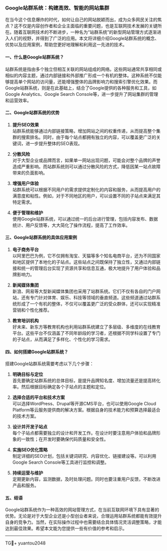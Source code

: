 ### Google站群系统：构建高效、智能的网站集群

在当今这个信息爆炸的时代，如何让自己的网站脱颖而出，成为众多网民关注的焦点？这不仅是内容创作者和企业主面临的重要问题，也是互联网技术发展的关键所在。随着互联网技术的不断进步，一种名为“站群系统”的新型网站管理方式逐渐进入人们的视野，并得到了广泛的应用。本文将详细介绍Google站群系统的概念、优势以及应用案例，帮助您更好地理解和利用这一先进的技术。

#### 一、什么是Google站群系统？

站群系统是指由多个独立但相互关联的网站组成的网络。这些网站通常共享相同或相似的内容主题，通过内部链接和外部推广形成一个有机的整体。这种系统不仅能够提高单个网站的访问量，还能增强整体的品牌影响力和搜索引擎优化效果。而Google站群系统，则是在此基础上，结合了Google提供的各种服务和工具，如Google Analytics、Google Search Console等，进一步提升了网站集群的管理和运营效率。

#### 二、Google站群系统的优势

1. **提升SEO效果**  
   站群系统能够通过内部链接策略，增加网站之间的权重传递，从而提高整个集群的搜索排名。同时，由于每个站点都拥有独立的内容，可以覆盖更广泛的关键词，进一步提升整体的SEO表现。

2. **分散风险**  
   对于大型企业或品牌而言，如果单一网站出现问题，可能会对整个品牌的声誉造成严重影响。而站群系统则可以通过分散风险的方式，降低因某一站点故障带来的负面影响。

3. **增强用户体验**  
   站群系统可以根据不同用户的需求提供定制化的内容和服务，从而提高用户的满意度和粘性。例如，对于不同地区的用户，可以设置不同的子站点来满足其特定需求。

4. **便于管理和维护**  
   使用Google站群系统，可以通过统一的后台进行管理，包括内容发布、数据统计、用户反馈等，大大简化了操作流程，提高了工作效率。

#### 三、Google站群系统的具体应用案例

1. **电子商务平台**  
   以阿里巴巴为例，它不仅拥有淘宝、天猫等多个知名电商平台，还为不同国家和地区提供了本地化的子站点。这些站点之间既保持了独立性，又通过内部链接和统一的管理后台实现了资源共享和信息互通，极大地提升了用户体验和品牌影响力。

2. **新闻媒体集团**  
   新浪、网易等大型新闻媒体集团也采用了站群系统。它们不仅有各自的门户网站，还有专门针对体育、娱乐、科技等领域的垂直频道。这些频道通过站群系统形成了一个有机的整体，不仅可以覆盖更广泛的受众群体，还可以实现精准营销和个性化推荐。

3. **教育培训机构**  
   好未来、新东方等教育机构也利用站群系统建立了多层级、多维度的在线教育平台。这些平台不仅涵盖了不同年龄段的学习者，还根据不同学科设置了专门的子站点，从而满足了多样化、个性化的学习需求。

#### 四、如何搭建Google站群系统？

搭建Google站群系统需要考虑以下几个步骤：

1. **明确目标与定位**  
   首先要确定站群系统的总体目标，是提升品牌知名度、增加流量还是提高转化率。然后根据目标确定各个子站点的主题和定位。

2. **选择合适的平台和技术方案**  
   可以选择WordPress、Drupal等开源CMS平台，也可以使用Google Cloud Platform等云服务提供商的解决方案。根据自身的技术能力和预算选择最适合的技术方案。

3. **设计并开发子站点**  
   每个子站点都需要独立的设计和开发工作。在设计时要注意用户体验和品牌形象的一致性；在开发时要确保代码质量和安全性。

4. **实施SEO优化策略**  
   制定详细的SEO计划，包括关键词研究、内容优化、链接建设等。可以利用Google Search Console等工具进行监控和调整。

5. **持续运营与维护**  
   定期更新内容，监测数据，及时处理问题。同时也要注重用户反馈，不断改进产品和服务。

#### 五、结语

Google站群系统作为一种高效的网站管理方式，在当前互联网环境下具有显著的优势。无论是对于大型企业还是小型创业者来说，合理运用站群系统都能有效提升自身的竞争力。当然，在实际操作过程中也需要结合具体情况灵活调整策略，才能达到最佳效果。希望本文能为您提供一些有价值的参考和启示。

---

TG💪+ yuantou2048